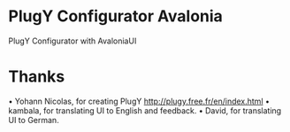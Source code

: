 # PlugY Configurator Avalonia
PlugY Configurator with AvaloniaUI

# Thanks

• Yohann Nicolas, for creating PlugY http://plugy.free.fr/en/index.html
• kambala, for translating UI to English and feedback.
• David, for translating UI to German.
